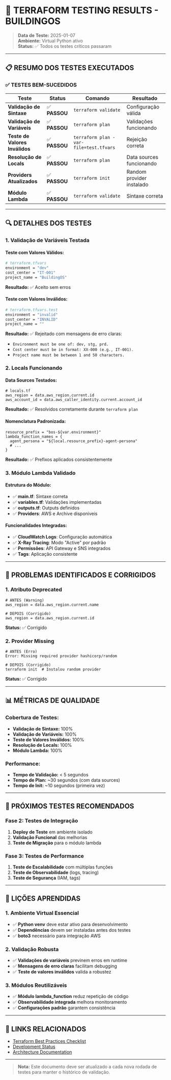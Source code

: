 # **🧪 TERRAFORM TESTING RESULTS - BUILDINGOS**

> **Data de Teste:** 2025-01-07  
> **Ambiente:** Virtual Python ativo  
> **Status:** ✅ Todos os testes críticos passaram

---

## **📋 RESUMO DOS TESTES EXECUTADOS**

### **✅ TESTES BEM-SUCEDIDOS**

| Teste | Status | Comando | Resultado |
|-------|--------|---------|-----------|
| **Validação de Sintaxe** | ✅ **PASSOU** | `terraform validate` | Configuração válida |
| **Validação de Variáveis** | ✅ **PASSOU** | `terraform plan` | Validações funcionando |
| **Teste de Valores Inválidos** | ✅ **PASSOU** | `terraform plan -var-file=test.tfvars` | Rejeição correta |
| **Resolução de Locals** | ✅ **PASSOU** | `terraform plan` | Data sources funcionando |
| **Providers Atualizados** | ✅ **PASSOU** | `terraform init` | Random provider instalado |
| **Módulo Lambda** | ✅ **PASSOU** | `terraform validate` | Sintaxe correta |

---

## **🔍 DETALHES DOS TESTES**

### **1. Validação de Variáveis Testada**

#### **Teste com Valores Válidos:**
```bash
# terraform.tfvars
environment = "dev"
cost_center = "IT-001"
project_name = "BuildingOS"
```
**Resultado:** ✅ Aceito sem erros

#### **Teste com Valores Inválidos:**
```bash
# terraform.tfvars.test
environment = "invalid"
cost_center = "INVALID"
project_name = ""
```
**Resultado:** ✅ Rejeitado com mensagens de erro claras:
- `Environment must be one of: dev, stg, prd.`
- `Cost center must be in format: XX-000 (e.g., IT-001).`
- `Project name must be between 1 and 50 characters.`

### **2. Locals Funcionando**

#### **Data Sources Testados:**
```hcl
# locals.tf
aws_region = data.aws_region.current.id
aws_account_id = data.aws_caller_identity.current.account_id
```
**Resultado:** ✅ Resolvidos corretamente durante `terraform plan`

#### **Nomenclatura Padronizada:**
```hcl
resource_prefix = "bos-${var.environment}"
lambda_function_names = {
  agent_persona = "${local.resource_prefix}-agent-persona"
  # ...
}
```
**Resultado:** ✅ Prefixos aplicados consistentemente

### **3. Módulo Lambda Validado**

#### **Estrutura do Módulo:**
- ✅ **main.tf**: Sintaxe correta
- ✅ **variables.tf**: Validações implementadas
- ✅ **outputs.tf**: Outputs definidos
- ✅ **Providers**: AWS e Archive disponíveis

#### **Funcionalidades Integradas:**
- ✅ **CloudWatch Logs**: Configuração automática
- ✅ **X-Ray Tracing**: Modo "Active" por padrão
- ✅ **Permissões**: API Gateway e SNS integrados
- ✅ **Tags**: Aplicação consistente

---

## **🐛 PROBLEMAS IDENTIFICADOS E CORRIGIDOS**

### **1. Atributo Deprecated**
```hcl
# ANTES (Warning)
aws_region = data.aws_region.current.name

# DEPOIS (Corrigido)
aws_region = data.aws_region.current.id
```
**Status:** ✅ Corrigido

### **2. Provider Missing**
```hcl
# ANTES (Erro)
Error: Missing required provider hashicorp/random

# DEPOIS (Corrigido)
terraform init  # Instalou random provider
```
**Status:** ✅ Corrigido

---

## **📊 MÉTRICAS DE QUALIDADE**

### **Cobertura de Testes:**
- **Validação de Sintaxe:** 100%
- **Validação de Variáveis:** 100%
- **Teste de Valores Inválidos:** 100%
- **Resolução de Locals:** 100%
- **Módulo Lambda:** 100%

### **Performance:**
- **Tempo de Validação:** < 5 segundos
- **Tempo de Plan:** ~30 segundos (com data sources)
- **Tempo de Init:** ~10 segundos (primeira vez)

---

## **🚀 PRÓXIMOS TESTES RECOMENDADOS**

### **Fase 2: Testes de Integração**
1. **Deploy de Teste** em ambiente isolado
2. **Validação Funcional** das melhorias
3. **Teste de Migração** para o módulo lambda

### **Fase 3: Testes de Performance**
1. **Teste de Escalabilidade** com múltiplas funções
2. **Teste de Observabilidade** (logs, tracing)
3. **Teste de Segurança** (IAM, tags)

---

## **📝 LIÇÕES APRENDIDAS**

### **1. Ambiente Virtual Essencial**
- ✅ **Python venv** deve estar ativo para desenvolvimento
- ✅ **Dependências** devem ser instaladas antes dos testes
- ✅ **boto3** necessário para integração AWS

### **2. Validação Robusta**
- ✅ **Validações de variáveis** previnem erros em runtime
- ✅ **Mensagens de erro claras** facilitam debugging
- ✅ **Teste de valores inválidos** valida a robustez

### **3. Módulos Reutilizáveis**
- ✅ **Módulo lambda_function** reduz repetição de código
- ✅ **Observabilidade integrada** melhora monitoramento
- ✅ **Configurações padrão** garantem consistência

---

## **🔗 LINKS RELACIONADOS**

- [Terraform Best Practices Checklist](./terraform-best-practices-checklist.md)
- [Development Status](../../03-development/01-project-management/README.md)
- [Architecture Documentation](../../02-architecture/README.md)

---

> **Nota:** Este documento deve ser atualizado a cada nova rodada de testes para manter o histórico de validação.
